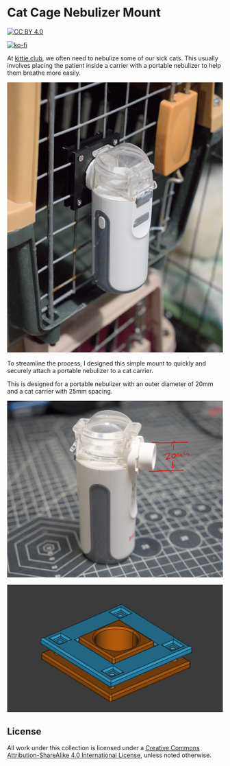 # Cat Cage Nebulizer Mount
[![CC BY 4.0][cc-by-shield]][cc-by-sa]

[![ko-fi](https://ko-fi.com/img/githubbutton_sm.svg)](https://ko-fi.com/C0C24WFYS) 


At [kittie.club](https://www.instagram.com/kittie.club), we often need to nebulize some of our sick cats. This usually involves placing the patient inside a carrier with a portable nebulizer to help them breathe more easily.

![A nebulizer mounted onto a carrier](images/mounted-nebulizer.jpg)

To streamline the process, I designed this simple mount to quickly and securely attach a portable nebulizer to a cat carrier.

This is designed for a portable nebulizer with an outer diameter of 20mm and a cat carrier with 25mm spacing. 

![The portable nebulizer we use](images/nebulizer.png)

![The outer and inner panels side-by-side](images/inner-square-nuts.png)



## License
All work under this collection is licensed under a
[Creative Commons Attribution-ShareAlike 4.0 International License][cc-by-sa], unless noted otherwise.

[cc-by-sa]: http://creativecommons.org/licenses/by-sa/4.0/
[cc-by-shield]: https://img.shields.io/badge/License-CC%20BY%20BY%20SA%204.0-lightgrey.svg